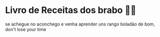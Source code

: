 # Livro de Receitas dos brabo :man_cook:

se achegue no aconchego e venha aprender uns rango boladão de bom, don't lose your time
